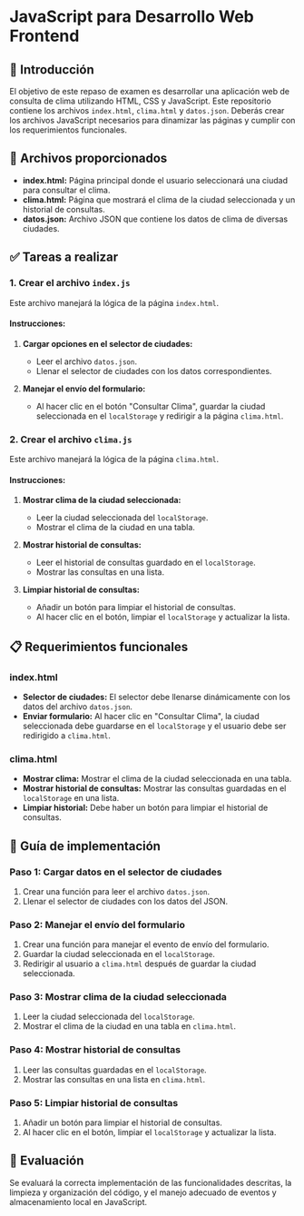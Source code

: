 # JavaScript para Desarrollo Web Frontend

## 📝 Introducción

El objetivo de este repaso de examen es desarrollar una aplicación web de consulta de clima utilizando HTML, CSS y JavaScript. Este repositorio contiene los archivos `index.html`, `clima.html` y `datos.json`. Deberás crear los archivos JavaScript necesarios para dinamizar las páginas y cumplir con los requerimientos funcionales.

## 📂 Archivos proporcionados

- **index.html:** Página principal donde el usuario seleccionará una ciudad para consultar el clima.
- **clima.html:** Página que mostrará el clima de la ciudad seleccionada y un historial de consultas.
- **datos.json:** Archivo JSON que contiene los datos de clima de diversas ciudades.

## ✅ Tareas a realizar

### 1. Crear el archivo `index.js`

Este archivo manejará la lógica de la página `index.html`.

#### Instrucciones:

1. **Cargar opciones en el selector de ciudades:**
    - Leer el archivo `datos.json`.
    - Llenar el selector de ciudades con los datos correspondientes.

2. **Manejar el envío del formulario:**
    - Al hacer clic en el botón "Consultar Clima", guardar la ciudad seleccionada en el `localStorage` y redirigir a la página `clima.html`.

### 2. Crear el archivo `clima.js`

Este archivo manejará la lógica de la página `clima.html`.

#### Instrucciones:

1. **Mostrar clima de la ciudad seleccionada:**
    - Leer la ciudad seleccionada del `localStorage`.
    - Mostrar el clima de la ciudad en una tabla.

2. **Mostrar historial de consultas:**
    - Leer el historial de consultas guardado en el `localStorage`.
    - Mostrar las consultas en una lista.

3. **Limpiar historial de consultas:**
    - Añadir un botón para limpiar el historial de consultas.
    - Al hacer clic en el botón, limpiar el `localStorage` y actualizar la lista.

## 📋 Requerimientos funcionales

### index.html
- **Selector de ciudades:** El selector debe llenarse dinámicamente con los datos del archivo `datos.json`.
- **Enviar formulario:** Al hacer clic en "Consultar Clima", la ciudad seleccionada debe guardarse en el `localStorage` y el usuario debe ser redirigido a `clima.html`.

### clima.html
- **Mostrar clima:** Mostrar el clima de la ciudad seleccionada en una tabla.
- **Mostrar historial de consultas:** Mostrar las consultas guardadas en el `localStorage` en una lista.
- **Limpiar historial:** Debe haber un botón para limpiar el historial de consultas.

## 🚀 Guía de implementación

### Paso 1: Cargar datos en el selector de ciudades

1. Crear una función para leer el archivo `datos.json`.
2. Llenar el selector de ciudades con los datos del JSON.

### Paso 2: Manejar el envío del formulario

1. Crear una función para manejar el evento de envío del formulario.
2. Guardar la ciudad seleccionada en el `localStorage`.
3. Redirigir al usuario a `clima.html` después de guardar la ciudad seleccionada.

### Paso 3: Mostrar clima de la ciudad seleccionada

1. Leer la ciudad seleccionada del `localStorage`.
2. Mostrar el clima de la ciudad en una tabla en `clima.html`.

### Paso 4: Mostrar historial de consultas

1. Leer las consultas guardadas en el `localStorage`.
2. Mostrar las consultas en una lista en `clima.html`.

### Paso 5: Limpiar historial de consultas

1. Añadir un botón para limpiar el historial de consultas.
2. Al hacer clic en el botón, limpiar el `localStorage` y actualizar la lista.

## 🧪 Evaluación

Se evaluará la correcta implementación de las funcionalidades descritas, la limpieza y organización del código, y el manejo adecuado de eventos y almacenamiento local en JavaScript.
